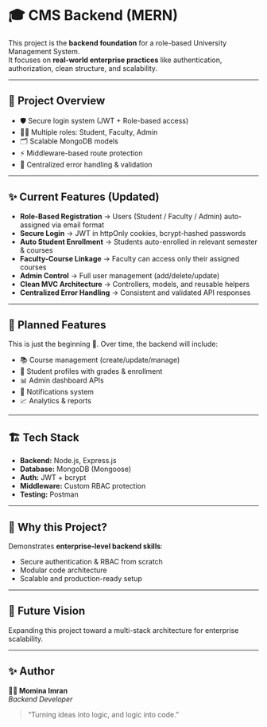 # 🎓 CMS Backend (MERN)

This project is the **backend foundation** for a role-based University Management System.  
It focuses on **real-world enterprise practices** like authentication, authorization, clean structure, and scalability.

---

## 🚀 Project Overview
- 🛡️ Secure login system (JWT + Role-based access)  
- 👨‍🎓 Multiple roles: Student, Faculty, Admin  
- 🗂️ Scalable MongoDB models  
- ⚡ Middleware-based route protection  
- 🧠 Centralized error handling & validation  

---

## ✨ Current Features (Updated)
- **Role-Based Registration** → Users (Student / Faculty / Admin) auto-assigned via email format  
- **Secure Login** → JWT in httpOnly cookies, bcrypt-hashed passwords  
- **Auto Student Enrollment** → Students auto-enrolled in relevant semester & courses  
- **Faculty-Course Linkage** → Faculty can access only their assigned courses  
- **Admin Control** → Full user management (add/delete/update)  
- **Clean MVC Architecture** → Controllers, models, and reusable helpers  
- **Centralized Error Handling** → Consistent and validated API responses  

---

## 📌 Planned Features
This is just the beginning 🚀. Over time, the backend will include:
- 📚 Course management (create/update/manage)
- 📝 Student profiles with grades & enrollment
- 📊 Admin dashboard APIs
- 🔔 Notifications system
- 📈 Analytics & reports

---

## 🏗️ Tech Stack
- **Backend:** Node.js, Express.js  
- **Database:** MongoDB (Mongoose)  
- **Auth:** JWT + bcrypt  
- **Middleware:** Custom RBAC protection  
- **Testing:** Postman  

---

## 🎯 Why this Project?
Demonstrates **enterprise-level backend skills**:
- Secure authentication & RBAC from scratch  
- Modular code architecture  
- Scalable and production-ready setup  

---

## 🌟 Future Vision
Expanding this project toward a multi-stack architecture for enterprise scalability.

---

## ✨ Author
**👩‍💻 Momina Imran**  
*Backend Developer*  

> “Turning ideas into logic, and logic into code.”
